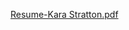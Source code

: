 [Resume-Kara Stratton.pdf](https://github.com/stratt95/website-portfolio/files/7834257/Resume-Kara.Stratton.pdf)
